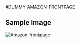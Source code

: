 #DUMMY-AMAZON-FRONTPAGE
## Sample Image
![Amazon-frontpage](https://github.com/Gauravv-Gaikwad/Dummy-Amazon/assets/139312029/04f4c4b5-7d97-4f30-9fbd-ad77c112d971)

